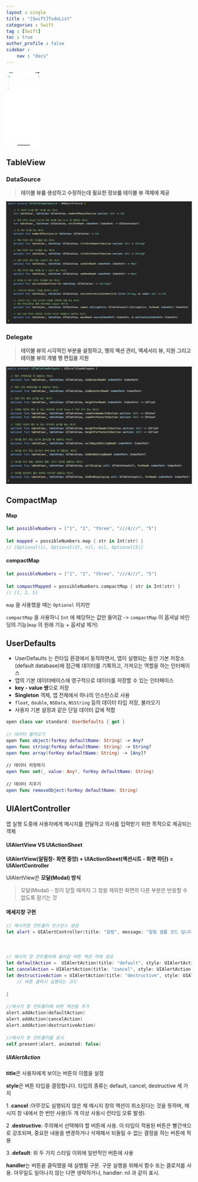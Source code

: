 ```yaml
---
layout : single
title : "[Swift]TodoList"
categories : Swift
tag : [Swift]
toc : true
author_profile : false
sidebar :
    nav : "docs"
---
```


<img src="https://raw.githubusercontent.com/bagoonichanger/bagoonichanger.github.io/upload_Image/images/202209182240751.png" alt="Simulator Screen Shot - iPhone 13 - 2022-09-18 at 22.39.04" style="zoom: 20%;" />



## TableView

### DataSource

>  **테이블 뷰를 생성하고 수정하는데 필요한 정보를 테이블 뷰 객체에 제공**

![스크린샷 2022-09-18 오후 10.44.49](https://raw.githubusercontent.com/bagoonichanger/bagoonichanger.github.io/upload_Image/images/202209182244775.png)

### Delegate

> **테이블 뷰의 시각적인 부분을 설정하고, 행의 액션 관리, 액세서리 뷰, 지원 그리고 테이블 뷰의 개별 행 편집을 지원**



![스크린샷 2022-09-18 오후 10.54.35](https://raw.githubusercontent.com/bagoonichanger/bagoonichanger.github.io/upload_Image/images/202209182254862.png)



## CompactMap

#### Map

```swift
let possibleNumbers = ["1", "2", "three", "///4///", "5"]

let mapped = possibleNumbers.map { str in Int(str) }
// [Optional(1), Optional(2), nil, nil, Optional(5)]
```

#### compactMap

```swift
let possibleNumbers = ["1", "2", "three", "///4///", "5"]

let compactMapped = possibleNumbers.compactMap { str in Int(str) }
// [1, 2, 5]
```

`map` 을 사용했을 때는 `Optional` 이지만

`compactMap` 을 사용하니 `Int` 에 해당하는 값만 들어감
-> `compactMap` 이 옵셔널 바인딩의 기능(`map` 의 원래 기능 + 옵셔널 제거)

## UserDefaults

- UserDefaults 는 런타임 환경에서 동작하면서, 앱이 실행되는 동안 기본 저장소 (default database)에 접근해 데이터를 기록하고, 가져오는 역할을 하는 인터페이스
- 앱의 기본 데이터베이스에 영구적으로 데이터를 저장할 수 있는 인터페이스
- **key - value 쌍**으로 저장
- **Singleton** 객체, 앱 전체에서 하나의 인스턴스로 사용
- `float`, `double`, `NSData`, `NSString` 등의 데이터 타입 저장, 불러오기
- 사용자 기본 설정과 같은 단일 데이터 값에 적합



```swift
open class var standard: UserDefaults { get }
    
// 데이터 불러오기
open func object(forKey defaultName: String) -> Any?
open func string(forKey defaultName: String) -> String?
open func array(forKey defaultName: String) -> [Any]?
    
// 데이터 저장하기
open func set(_ value: Any?, forKey defaultName: String)
    
// 데이터 지우기 
open func removeObject(forKey defaultName: String)
```



## UIAlertController

앱 실행 도중에 사용자에게 메시지를 전달하고 의사를 입력받기 위한 목적으로 제공되는 객체



#### **UIAlertView** VS **UIActionSheet**

**UIAlertView(알림창- 화면 중앙) +  UIActionSheet(액션시트 - 화면 하단) = UIAlertController**



 UIAlertView은 **모달(Modal) 방식**

>  모달(Modal) - 창이 닫힐 때까지 그 창을 제외한 화면의 다른 부분은 반응할 수 없도록 잠기는 것



####  메세지창 구현

```swift
// 메시지창 컨트롤러 인스턴스 생성
let alert = UIAlertController(title: "알림", message: "알림 샘플 코드 입니다.", preferredStyle: UIAlertController.Style.alert)



// 메시지 창 컨트롤러에 들어갈 버튼 액션 객체 생성
let defaultAction =  UIAlertAction(title: "default", style: UIAlertAction.Style.default)
let cancelAction = UIAlertAction(title: "cancel", style: UIAlertAction.Style.cancel, handler: nil)
let destructiveAction = UIAlertAction(title: "destructive", style: UIAlertAction.Style.destructive){(_) in
    // 버튼 클릭시 실행되는 코드
    
}

//메시지 창 컨트롤러에 버튼 액션을 추가
alert.addAction(defaultAction)
alert.addAction(cancelAction)
alert.addAction(destructiveAction)

//메시지 창 컨트롤러를 표시
self.present(alert, animated: false)
```

##### UIAlertAction

 **title**은 사용자에게 보이는 버튼의 이름을 설정



 **style**은 버튼 타입을 결정합니다. 타입의 종류는 default, cancel, destructive 세 가지

1 .**cancel** :아무것도 실행되지 않은 채 메시지 창의 액션이 취소된다는 것을 뜻하며, 메시지 창 내에서 한 번만 사용(두 개 이상 사용시 런타임 오류 발생). 

2 .**destructive**: 주의해서 선택해야 할 버튼에 사용. 이 타입이 적용된 버튼은 빨간색으로 강조되며, 중요한 내용을 변경하거나 삭제해서 되돌릴 수 없는 결정을 하는 버튼에 적용

3 .**default**: 위 두 가지 스타일 이외에 일반적인 버튼에 사용

 

**handler**는 버튼을 클릭했을 때 실행될 구문. 구문 실행을 위해서 함수 또는 클로저를 사용. 아무일도 일어나지 않는 다면 생략하거나, handler: nil 과 같이 표시.
